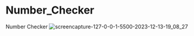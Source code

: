 # Number_Checker
 Number Checker
![screencapture-127-0-0-1-5500-2023-12-13-19_08_27](https://github.com/Ansh-02/Number_Checker/assets/144118177/f4bbd131-ead3-4a40-9dbb-e4fa9dfb6983)
